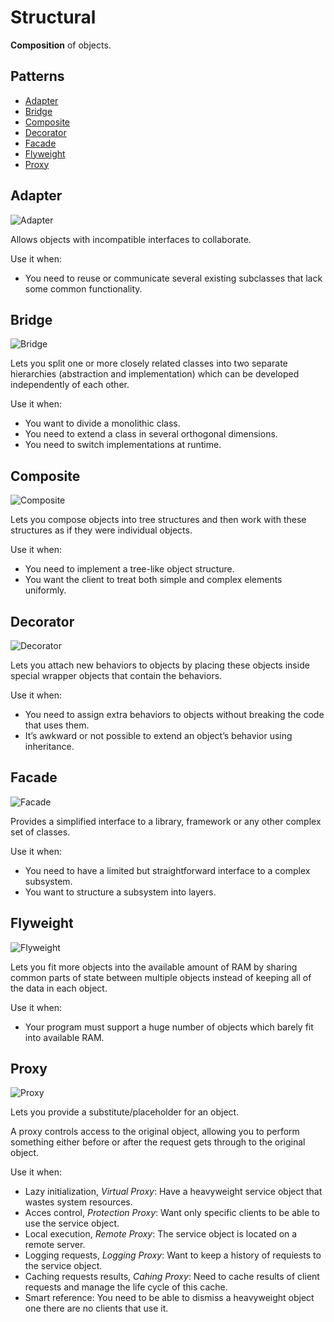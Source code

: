 # Structural

**Composition** of objects.

## Patterns

* [Adapter](structural.md#Adapter)
* [Bridge](structural.md#Bridge)
* [Composite](structural.md#Composite)
* [Decorator](structural.md#Decorator)
* [Facade](structural.md#Facade)
* [Flyweight](structural.md#Flyweight)
* [Proxy](structural.md#Proxy)

<!-- - Private Class Data -->

## Adapter

![Adapter](https://refactoring.guru/images/patterns/cards/adapter-mini.png)

Allows objects with incompatible interfaces to collaborate.

Use it when:

* You need to reuse or communicate several existing subclasses that lack some common functionality.

## Bridge

![Bridge](https://refactoring.guru/images/patterns/cards/bridge-mini.png)

Lets you split one or more closely related classes into two separate hierarchies \(abstraction and implementation\) which can be developed independently of each other.

Use it when:

* You want to divide a monolithic class.
* You need to extend a class in several orthogonal dimensions.
* You need to switch implementations at runtime.

## Composite

![Composite](https://refactoring.guru/images/patterns/cards/composite-mini.png)

Lets you compose objects into tree structures and then work with these structures as if they were individual objects.

Use it when:

* You need to implement a tree-like object structure.
* You want the client to treat both simple and complex elements uniformly.

## Decorator

![Decorator](https://refactoring.guru/images/patterns/cards/decorator-mini.png)

Lets you attach new behaviors to objects by placing these objects inside special wrapper objects that contain the behaviors.

Use it when:

* You need to assign extra behaviors to objects without breaking the code that uses them.
* It’s awkward or not possible to extend an object’s behavior using inheritance.

## Facade

![Facade](https://refactoring.guru/images/patterns/cards/facade-mini.png)

Provides a simplified interface to a library, framework or any other complex set of classes.

Use it when:

* You need to have a limited but straightforward interface to a complex subsystem.
* You want to structure a subsystem into layers.

## Flyweight

![Flyweight](https://refactoring.guru/images/patterns/cards/flyweight-mini.png)

Lets you fit more objects into the available amount of RAM by sharing common parts of state between multiple objects instead of keeping all of the data in each object.

Use it when:

* Your program must support a huge number of objects which barely fit into available RAM.

## Proxy

![Proxy](https://refactoring.guru/images/patterns/cards/proxy-mini.png)

Lets you provide a substitute/placeholder for an object.

A proxy controls access to the original object, allowing you to perform something either before or after the request gets through to the original object.

Use it when:

* Lazy initialization, _Virtual Proxy_: Have a heavyweight service object that wastes system resources.
* Acces control, _Protection Proxy_: Want only specific clients to be able to use the service object.
* Local execution, _Remote Proxy_: The service object is located on a remote server.
* Logging requests, _Logging Proxy_: Want to keep a history of requiests to the service object.
* Caching requests results, _Cahing Proxy_: Need to cache results of client requests and manage the life cycle of this cache.
* Smart reference: You need to be able to dismiss a heavyweight object one there are no clients that use it.
